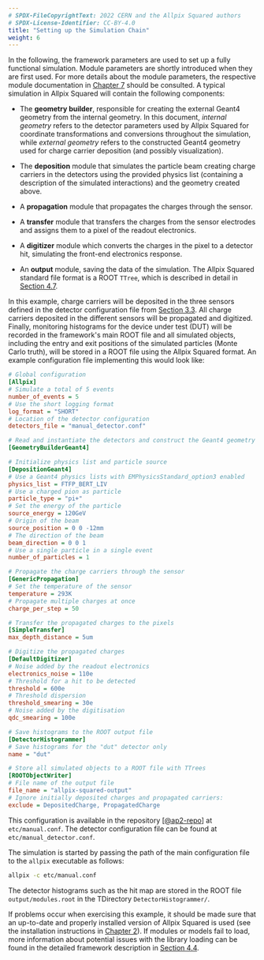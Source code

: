 ```yaml
---
# SPDX-FileCopyrightText: 2022 CERN and the Allpix Squared authors
# SPDX-License-Identifier: CC-BY-4.0
title: "Setting up the Simulation Chain"
weight: 6
---
```


In the following, the framework parameters are used to set up a fully functional simulation. Module parameters are shortly
introduced when they are first used. For more details about the module parameters, the respective module documentation in
[Chapter 7](../07_modules/_index.md) should be consulted. A typical simulation in Allpix Squared will contain the following
components:

- The **geometry builder**, responsible for creating the external Geant4 geometry from the internal geometry. In this
  document, *internal geometry* refers to the detector parameters used by Allpix Squared for coordinate transformations and
  conversions throughout the simulation, while *external geometry* refers to the constructed Geant4 geometry used for
  charge carrier deposition (and possibly visualization).

- The **deposition** module that simulates the particle beam creating charge carriers in the detectors using the provided
  physics list (containing a description of the simulated interactions) and the geometry created above.

- A **propagation** module that propagates the charges through the sensor.

- A **transfer** module that transfers the charges from the sensor electrodes and assigns them to a pixel of the readout
  electronics.

- A **digitizer** module which converts the charges in the pixel to a detector hit, simulating the front-end electronics
  response.

- An **output** module, saving the data of the simulation. The Allpix Squared standard file format is a ROOT `TTree`, which
  is described in detail in [Section 4.7](./09_storing_output_data.md).

In this example, charge carriers will be deposited in the three sensors defined in the detector configuration file from
[Section 3.3](./03_detector_configuration.md). All charge carriers deposited in the different sensors will be propagated and
digitized. Finally, monitoring histograms for the device under test (DUT) will be recorded in the framework's main ROOT file
and all simulated objects, including the entry and exit positions of the simulated particles (Monte Carlo truth), will be
stored in a ROOT file using the Allpix Squared format. An example configuration file implementing this would look like:

```ini
# Global configuration
[Allpix]
# Simulate a total of 5 events
number_of_events = 5
# Use the short logging format
log_format = "SHORT"
# Location of the detector configuration
detectors_file = "manual_detector.conf"

# Read and instantiate the detectors and construct the Geant4 geometry
[GeometryBuilderGeant4]

# Initialize physics list and particle source
[DepositionGeant4]
# Use a Geant4 physics lists with EMPhysicsStandard_option3 enabled
physics_list = FTFP_BERT_LIV
# Use a charged pion as particle
particle_type = "pi+"
# Set the energy of the particle
source_energy = 120GeV
# Origin of the beam
source_position = 0 0 -12mm
# The direction of the beam
beam_direction = 0 0 1
# Use a single particle in a single event
number_of_particles = 1

# Propagate the charge carriers through the sensor
[GenericPropagation]
# Set the temperature of the sensor
temperature = 293K
# Propagate multiple charges at once
charge_per_step = 50

# Transfer the propagated charges to the pixels
[SimpleTransfer]
max_depth_distance = 5um

# Digitize the propagated charges
[DefaultDigitizer]
# Noise added by the readout electronics
electronics_noise = 110e
# Threshold for a hit to be detected
threshold = 600e
# Threshold dispersion
threshold_smearing = 30e
# Noise added by the digitisation
qdc_smearing = 100e

# Save histograms to the ROOT output file
[DetectorHistogrammer]
# Save histograms for the "dut" detector only
name = "dut"

# Store all simulated objects to a ROOT file with TTrees
[ROOTObjectWriter]
# File name of the output file
file_name = "allpix-squared-output"
# Ignore initially deposited charges and propagated carriers:
exclude = DepositedCharge, PropagatedCharge
```

This configuration is available in the repository \[[@ap2-repo]\] at `etc/manual.conf`. The detector configuration file can
be found at `etc/manual_detector.conf`.

The simulation is started by passing the path of the main configuration file to the `allpix` executable as follows:

```sh
allpix -c etc/manual.conf
```

The detector histograms such as the hit map are stored in the ROOT file `output/modules.root` in the TDirectory
`DetectorHistogrammer/`.

If problems occur when exercising this example, it should be made sure that an up-to-date and properly installed version of
Allpix Squared is used (see the installation instructions in [Chapter 2](../02_installation/_index.md)). If modules or models
fail to load, more information about potential issues with the library loading can be found in the detailed framework
description in [Section 4.4](../04_framework/04_modules.md#module-instantiation).


[@ap2-repo]: https://gitlab.cern.ch/allpix-squared/allpix-squared
